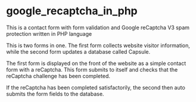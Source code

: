 # google_recaptcha_in_php
This is a contact form with form validation and Google reCaptcha V3 spam protection written in PHP language

This is two forms in one. The first form collects website visitor information, while the second form updates a database called Capsule.

The first form is displayed on the front of the website as a simple contact form with a reCaptcha. This form submits to itself and checks that the reCaptcha challenge has been completed.

If the reCaptcha has been completed satisfactorily, the second then auto submits the form fields to the database.



